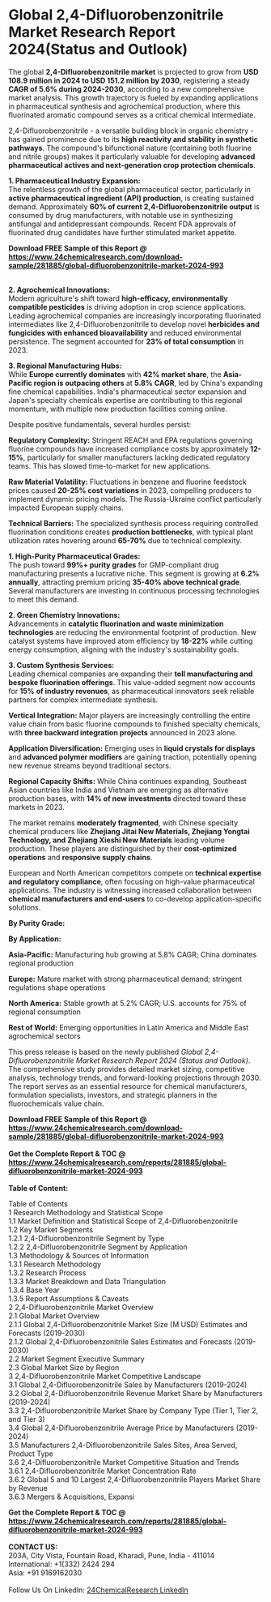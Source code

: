 <h1>Global 2,4-Difluorobenzonitrile Market Research Report 2024(Status and Outlook)</h1><p>The global <strong>2,4-Difluorobenzonitrile market</strong> is projected to grow from <strong>USD 108.9 million in 2024 to USD 151.2 million by 2030</strong>, registering a steady <strong>CAGR of 5.6% during 2024-2030</strong>, according to a new comprehensive market analysis. This growth trajectory is fueled by expanding applications in pharmaceutical synthesis and agrochemical production, where this fluorinated aromatic compound serves as a critical chemical intermediate.</p><p>2,4-Difluorobenzonitrile - a versatile building block in organic chemistry - has gained prominence due to its <strong>high reactivity and stability in synthetic pathways</strong>. The compound's bifunctional nature (containing both fluorine and nitrile groups) makes it particularly valuable for developing <strong>advanced pharmaceutical actives and next-generation crop protection chemicals</strong>.</p><p><strong>1. Pharmaceutical Industry Expansion:</strong><br>
The relentless growth of the global pharmaceutical sector, particularly in <strong>active pharmaceutical ingredient (API) production</strong>, is creating sustained demand. Approximately <strong>60% of current 2,4-Difluorobenzonitrile output</strong> is consumed by drug manufacturers, with notable use in synthesizing antifungal and antidepressant compounds. Recent FDA approvals of fluorinated drug candidates have further stimulated market appetite.</p><div><b>Download FREE Sample of this Report @ 
            <a href="https://www.24chemicalresearch.com/download-sample/281885/global-difluorobenzonitrile-market-2024-993">
            https://www.24chemicalresearch.com/download-sample/281885/global-difluorobenzonitrile-market-2024-993</a></b></div><br><p><strong>2. Agrochemical Innovations:</strong><br>
Modern agriculture's shift toward <strong>high-efficacy, environmentally compatible pesticides</strong> is driving adoption in crop science applications. Leading agrochemical companies are increasingly incorporating fluorinated intermediates like 2,4-Difluorobenzonitrile to develop novel <strong>herbicides and fungicides with enhanced bioavailability</strong> and reduced environmental persistence. The segment accounted for <strong>23% of total consumption</strong> in 2023.</p><p><strong>3. Regional Manufacturing Hubs:</strong><br>
While <strong>Europe currently dominates</strong> with <strong>42% market share</strong>, the <strong>Asia-Pacific region is outpacing others</strong> at <strong>5.8% CAGR</strong>, led by China's expanding fine chemical capabilities. India's pharmaceutical sector expansion and Japan's specialty chemicals expertise are contributing to this regional momentum, with multiple new production facilities coming online.</p><p>Despite positive fundamentals, several hurdles persist:</p><p><strong>Regulatory Complexity:</strong> Stringent REACH and EPA regulations governing fluorine compounds have increased compliance costs by approximately <strong>12-15%</strong>, particularly for smaller manufacturers lacking dedicated regulatory teams. This has slowed time-to-market for new applications.</p><p><strong>Raw Material Volatility:</strong> Fluctuations in benzene and fluorine feedstock prices caused <strong>20-25% cost variations</strong> in 2023, compelling producers to implement dynamic pricing models. The Russia-Ukraine conflict particularly impacted European supply chains.</p><p><strong>Technical Barriers:</strong> The specialized synthesis process requiring controlled fluorination conditions creates <strong>production bottlenecks</strong>, with typical plant utilization rates hovering around <strong>65-70%</strong> due to technical complexity.</p><p><strong>1. High-Purity Pharmaceutical Grades:</strong><br>
The push toward <strong>99%+ purity grades</strong> for GMP-compliant drug manufacturing presents a lucrative niche. This segment is growing at <strong>6.2% annually</strong>, attracting premium pricing <strong>35-40% above technical grade</strong>. Several manufacturers are investing in continuous processing technologies to meet this demand.</p><p><strong>2. Green Chemistry Innovations:</strong><br>
Advancements in <strong>catalytic fluorination and waste minimization technologies</strong> are reducing the environmental footprint of production. New catalyst systems have improved atom efficiency by <strong>18-22%</strong> while cutting energy consumption, aligning with the industry's sustainability goals.</p><p><strong>3. Custom Synthesis Services:</strong><br>
Leading chemical companies are expanding their <strong>toll manufacturing and bespoke fluorination offerings</strong>. This value-added segment now accounts for <strong>15% of industry revenues</strong>, as pharmaceutical innovators seek reliable partners for complex intermediate synthesis.</p><p><strong>Vertical Integration:</strong> Major players are increasingly controlling the entire value chain from basic fluorine compounds to finished specialty chemicals, with <strong>three backward integration projects</strong> announced in 2023 alone.</p><p><strong>Application Diversification:</strong> Emerging uses in <strong>liquid crystals for displays</strong> and <strong>advanced polymer modifiers</strong> are gaining traction, potentially opening new revenue streams beyond traditional sectors.</p><p><strong>Regional Capacity Shifts:</strong> While China continues expanding, Southeast Asian countries like India and Vietnam are emerging as alternative production bases, with <strong>14% of new investments</strong> directed toward these markets in 2023.</p><p>The market remains <strong>moderately fragmented</strong>, with Chinese specialty chemical producers like <strong>Zhejiang Jitai New Materials, Zhejiang Yongtai Technology, and Zhejiang Xieshi New Materials</strong> leading volume production. These players are distinguished by their <strong>cost-optimized operations</strong> and <strong>responsive supply chains</strong>.</p><p>European and North American competitors compete on <strong>technical expertise and regulatory compliance</strong>, often focusing on high-value pharmaceutical applications. The industry is witnessing increased collaboration between <strong>chemical manufacturers and end-users</strong> to co-develop application-specific solutions.</p><p><strong>By Purity Grade:</strong></p><p><strong>By Application:</strong></p><p><strong>Asia-Pacific:</strong> Manufacturing hub growing at 5.8% CAGR; China dominates regional production</p><p><strong>Europe:</strong> Mature market with strong pharmaceutical demand; stringent regulations shape operations</p><p><strong>North America:</strong> Stable growth at 5.2% CAGR; U.S. accounts for 75% of regional consumption</p><p><strong>Rest of World:</strong> Emerging opportunities in Latin America and Middle East agrochemical sectors</p><p>This press release is based on the newly published <em>Global 2,4-Difluorobenzonitrile Market Research Report 2024 (Status and Outlook)</em>. The comprehensive study provides detailed market sizing, competitive analysis, technology trends, and forward-looking projections through 2030. The report serves as an essential resource for chemical manufacturers, formulation specialists, investors, and strategic planners in the fluorochemicals value chain.</p><div><b>Download FREE Sample of this Report @ 
            <a href="https://www.24chemicalresearch.com/download-sample/281885/global-difluorobenzonitrile-market-2024-993">
            https://www.24chemicalresearch.com/download-sample/281885/global-difluorobenzonitrile-market-2024-993</a></b></div><br><div><b>Get the Complete Report & TOC @ 
            <a href="https://www.24chemicalresearch.com/reports/281885/global-difluorobenzonitrile-market-2024-993">
            https://www.24chemicalresearch.com/reports/281885/global-difluorobenzonitrile-market-2024-993</a></b></div><br>
            <b>Table of Content:</b><p>Table of Contents<br />
 1 Research Methodology and Statistical Scope<br />
 1.1 Market Definition and Statistical Scope of 2,4-Difluorobenzonitrile<br />
 1.2 Key Market Segments<br />
 1.2.1 2,4-Difluorobenzonitrile Segment by Type<br />
 1.2.2 2,4-Difluorobenzonitrile Segment by Application<br />
 1.3 Methodology & Sources of Information<br />
 1.3.1 Research Methodology<br />
 1.3.2 Research Process<br />
 1.3.3 Market Breakdown and Data Triangulation<br />
 1.3.4 Base Year<br />
 1.3.5 Report Assumptions & Caveats<br />
 2 2,4-Difluorobenzonitrile Market Overview<br />
 2.1 Global Market Overview<br />
 2.1.1 Global 2,4-Difluorobenzonitrile Market Size (M USD) Estimates and Forecasts (2019-2030)<br />
 2.1.2 Global 2,4-Difluorobenzonitrile Sales Estimates and Forecasts (2019-2030)<br />
 2.2 Market Segment Executive Summary<br />
 2.3 Global Market Size by Region<br />
 3 2,4-Difluorobenzonitrile Market Competitive Landscape<br />
 3.1 Global 2,4-Difluorobenzonitrile Sales by Manufacturers (2019-2024)<br />
 3.2 Global 2,4-Difluorobenzonitrile Revenue Market Share by Manufacturers (2019-2024)<br />
 3.3 2,4-Difluorobenzonitrile Market Share by Company Type (Tier 1, Tier 2, and Tier 3)<br />
 3.4 Global 2,4-Difluorobenzonitrile Average Price by Manufacturers (2019-2024)<br />
 3.5 Manufacturers 2,4-Difluorobenzonitrile Sales Sites, Area Served, Product Type<br />
 3.6 2,4-Difluorobenzonitrile Market Competitive Situation and Trends<br />
 3.6.1 2,4-Difluorobenzonitrile Market Concentration Rate<br />
 3.6.2 Global 5 and 10 Largest 2,4-Difluorobenzonitrile Players Market Share by Revenue<br />
 3.6.3 Mergers & Acquisitions, Expansi</p><div><b>Get the Complete Report & TOC @ 
            <a href="https://www.24chemicalresearch.com/reports/281885/global-difluorobenzonitrile-market-2024-993">
            https://www.24chemicalresearch.com/reports/281885/global-difluorobenzonitrile-market-2024-993</a></b></div><br><b>CONTACT US:</b><br>
            203A, City Vista, Fountain Road, Kharadi, Pune, India - 411014<br>
            International: +1(332) 2424 294<br>
            Asia: +91 9169162030 <br><br>
            Follow Us On LinkedIn: <a href="https://www.linkedin.com/company/24chemicalresearch/">24ChemicalResearch LinkedIn</a>